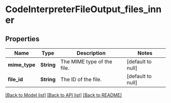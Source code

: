 # CodeInterpreterFileOutput_files_inner
## Properties

| Name | Type | Description | Notes |
|------------ | ------------- | ------------- | -------------|
| **mime\_type** | **String** | The MIME type of the file.  | [default to null] |
| **file\_id** | **String** | The ID of the file.  | [default to null] |

[[Back to Model list]](../README.md#documentation-for-models) [[Back to API list]](../README.md#documentation-for-api-endpoints) [[Back to README]](../README.md)

